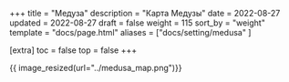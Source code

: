 +++
title = "Медуза"
description = "Карта Медузы"
date = 2022-08-27
updated = 2022-08-27
draft = false
weight = 115
sort_by = "weight"
template = "docs/page.html"
aliases = ["docs/setting/medusa" ]

[extra]
toc = false
top = false
+++

{{ image_resized(url="../medusa_map.png")}}
